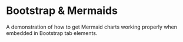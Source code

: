 # Bootstrap & Mermaids
A demonstration of how to get Mermaid charts working properly when embedded in Bootstrap tab elements.
